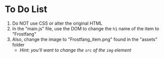 # To Do List
1. Do NOT use CSS or alter the original HTML
2. In the "main.js" file, use the DOM to change the `h1` name of the item to "Frostfang"
3. Also, change the image to "Frostfang_item.png" found in the "assets" folder
   - *Hint: you'll want to change the `src` of the `img` element*